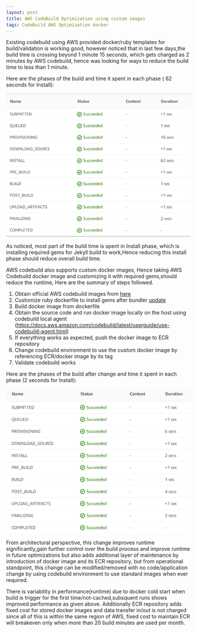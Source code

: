 ```yaml
---
layout: post
title: AWS CodeBuild Optimization using custom images
tags: CodeBuild AWS Optimization docker
---
```


Existing codebuild using  AWS provided docker/ruby templates for build/validation is working good, however noticed that in last few days,the build time is crossing beyond 1 minute 15 seconds, which gets charged as 2 minutes by AWS codebuild, hence was looking for ways to reduce the build time to less than 1 minute. 

Here are the phases of the build and time it spent in each phase ( 62 seconds for Install):

![Before](/assets/screenshots/codebuild_phases_before-20181216.png)

As noticed, most part of the build time is spent in Install phase, which is installing required gems for Jekyll build to work,Hence reducing this install phase should reduce overall build time.

AWS codebuild also supports custom docker images, Hence taking  AWS Codebuild docker image and customizing it with required gems,should reduce the runtime, Here are the summary of steps followed.

1. Obtain official AWS codebuild images from [here](https://github.com/aws/aws-codebuild-docker-images)
2. Customize ruby  dockerfile to install gems  after bundler [update](https://github.com/aws/aws-codebuild-docker-images/blob/master/ubuntu/ruby/2.5.3/Dockerfile)
3. Build docker image from dockerfile
4. Obtain the source code and run docker image locally on the host using codebuild local agent (https://docs.aws.amazon.com/codebuild/latest/userguide/use-codebuild-agent.html)
5. If everything works as expected, push the docker image to ECR repository
6. Change codebuild environment to use the custom docker image by referencing ECR/docker image by its tag
7. Validate codebuild works

Here are the phases of the build after change and time it spent in each phase (2 seconds for Install):

![After](/assets/screenshots/codebuild_phases_after-20181216.png)

From architectural perspective, this change improves  runtime significantly,gain further control over the  build process and improve runtime in future optimizations but also adds additional layer of maintenance by introduction of docker image and its ECR repository, but from operational standpoint, this change can be modified/removed with no code/application change by using codebuild environment to use standard images when ever required. 

There is variability in performance(runtime) due to docker cold start when build is trigger for the first time/not-cached,subsquent runs shows improved performance as given above. Additionally ECR repository adds fixed cost for stored docker images and data transfer in/out is not charged since all of this is within the same region of AWS, fixed cost to maintain ECR will breakeven only when more than 20 build minutes are used per month.

